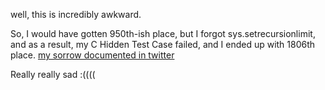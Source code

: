 well, this is incredibly awkward.

So, I would have gotten 950th-ish place, but I forgot sys.setrecursionlimit, and as a result, my C Hidden Test Case failed, and I ended up with 1806th place. [my sorrow documented in twitter](https://twitter.com/010010110000110/status/1393607204696174595)

Really really sad :((((
